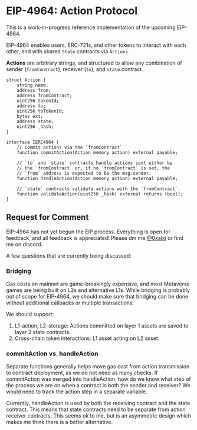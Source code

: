 # EIP-4964: Action Protocol

This is a work-in-progress reference implementation of the upcoming EIP-4964.

EIP-4964 enables users, ERC-721s, and other tokens to interact with each other, and with shared `State` contracts via `Actions`.

**Actions** are arbitrary strings, and structured to allow any combination of sender (`fromContract`), receiver (`to`), and `state` contract.

```solidity
struct Action {
    string name;
    address from;
    address fromContract;
    uint256 tokenId;
    address to;
    uint256 toTokenId;
    bytes ext;
    address state;
    uint256 _hash;
}

interface IERC4964 {
    // Commit actions via the `fromContract`
    function commitAction(Action memory action) external payable;

    // `to` and `state` contracts handle actions sent either by 
    // the `fromContract` or, if no `fromContract` is set, the 
    // `from` address is expected to be the msg.sender.
    function handleAction(Action memory action) external payable;

    // `state` contracts validate actions with the `fromContract`.
    function validateAction(uint256 _hash) external returns (bool);
}
```

## Request for Comment

EIP-4964 has not yet begun the EIP process. Everything is open for feedback, and all feedback is appreciated! Please dm me [@0xalxi](https://twitter.com/0xalxi) or find me on discord.

A few questions that are currently being discussed:

### Bridging

Gas costs on mainnet are game-breakingly expensive, and most Metaverse games are being built on L2s and alternative L1s. While bridging is probably out of scope for EIP-4964, we should make sure that bridging can be done without additional callbacks or multiple transactions.

We should support: 

1. L1-action, L2-storage: Actions committed on layer 1 assets are saved to layer 2 state contracts.
2. Cross-chain token interactions: L1 asset acting on L2 asset.

### commitAction vs. handleAction

Separate functions generally helps move gas cost from action transmission to contract deployment, as we do not need as many checks. If commitAction was merged into handleAction, how do we know what step of the process we are on when a contract is both the sender and receiver? We would need to track the action step in a separate variable.

Currently, handleAction is used by both the receiving contract and the state contract. This means that state contracts need to be separate from action receiver contracts. This seems ok to me, but is an asymmetric design which makes me think there is a better alternative.
